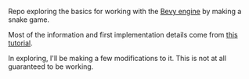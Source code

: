 Repo exploring the basics for working with the [Bevy engine](https://github.com/bevyengine/bevy) by making a snake game.

Most of the information and first implementation details come from [this tutorial](https://mbuffett.com/posts/bevy-snake-tutorial/).

In exploring, I'll be making a few modifications to it. This is not at all guaranteed to be working.